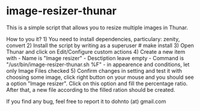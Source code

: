 image-resizer-thunar
====================
This is a simple script that allows you to resize multiple images in Thunar.

How to you it?
    1) You need to install dependencies, particulary:
        zenity, convert
    2) Install the script by writing as a superuser
        # make install
    3) Open Thunar and click on Edit/Configure custom actions
    4) Create a new item with
        - Name is "Image resizer"
        - Desctiption leave empty
        - Command is "/usr/bin/image-resizer-thunar.sh %F"
        - in appearence and conditions, let only Image Files checked
    5) Confirm changes in setting and test it with choosing some image,
        click right button on your mouse and you should see a option
        "Image resizer". Click on this option and fill the percentage ratio.
        After that, a new file according to the filled ration should be
        created.

If you find any bug, feel free to report it to dohnto (at) gmail.com
